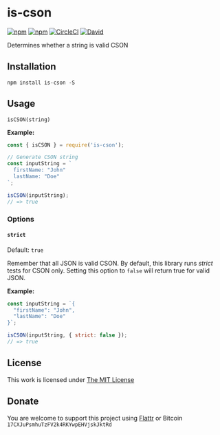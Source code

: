 # is-cson

[![npm](https://flat.badgen.net/npm/license/is-cson)](https://www.npmjs.org/package/is-cson)
[![npm](https://flat.badgen.net/npm/v/is-cson)](https://www.npmjs.org/package/is-cson)
[![CircleCI](https://flat.badgen.net/circleci/github/idleberg/node-is-cson)](https://circleci.com/gh/idleberg/node-is-cson)
[![David](https://flat.badgen.net/david/dep/idleberg/node-is-cson)](https://david-dm.org/idleberg/node-is-cson)

Determines whether a string is valid CSON

## Installation

`npm install is-cson -S`

## Usage

`isCSON(string)`

**Example:**

```js
const { isCSON } = require('is-cson');

// Generate CSON string
const inputString = `
  firstName: "John"
  lastName: "Doe"
`;

isCSON(inputString);
// => true
```

### Options

#### `strict`

Default: `true`  

Remember that all JSON is valid CSON. By default, this library runs *strict* tests for CSON only. Setting this option to `false` will return true for valid JSON.

**Example:**

```js
const inputString = `{
  "firstName": "John",
  "lastName": "Doe"
}`;

isCSON(inputString, { strict: false });
// => true
```

## License

This work is licensed under [The MIT License](https://opensource.org/licenses/MIT)

## Donate

You are welcome to support this project using [Flattr](https://flattr.com/submit/auto?user_id=idleberg&url=https://github.com/idleberg/node-is-cson) or Bitcoin `17CXJuPsmhuTzFV2k4RKYwpEHVjskJktRd`
